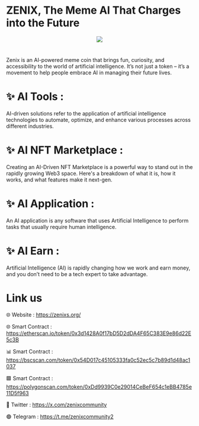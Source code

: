 # ZENIX, The Meme AI That Charges into the Future

<div align="center"><img src="(https://zenixs.org/wp-content/uploads/2025/07/ICON-ZENIX.fw_.png)" /><br />
</div>
<div align="center">
  <h1>
</div>
Zenix is an AI-powered meme coin that brings fun, curiosity, and accessibility to the world of artificial intelligence. It’s not just a token – it’s a movement to help people embrace AI in managing their future lives.

# ✨ AI Tools : 
AI-driven solutions refer to the application of artificial intelligence technologies to automate, optimize, and enhance various processes across different industries.

# ✨ AI NFT Marketplace : 
Creating an AI-Driven NFT Marketplace is a powerful way to stand out in the rapidly growing Web3 space. Here's a breakdown of what it is, how it works, and what features make it next-gen.

# ✨ AI Application : 
An AI application is any software that uses Artificial Intelligence to perform tasks that usually require human intelligence.

# ✨ AI Earn : 
Artificial Intelligence (AI) is rapidly changing how we work and earn money, and you don’t need to be a tech expert to take advantage.


# Link us

🌐 Website : https://zenixs.org/

🌐 Smart Contract : https://etherscan.io/token/0x3d1428A0f17bD5D2dDA4F65C383E9e86d22E5c3B

📊 Smart Contract : https://bscscan.com/token/0x54D017c45105333fa0c52ec5c7b89d1d48ac1037

🟩 Smart Contract : https://polygonscan.com/token/0xDd9939C0e29014CeBeF654c1eBB4785e11D5f963

🚮 Twitter : https://x.com/zenixcommunity

🟢 Telegram : https://t.me/zenixcommunity2
